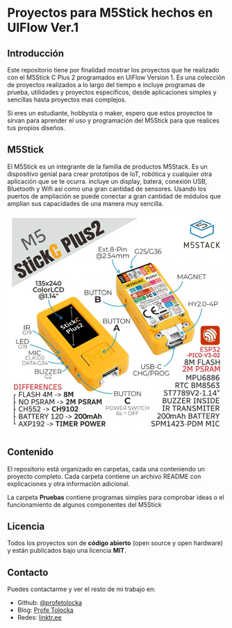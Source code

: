 # Proyectos para M5Stick hechos en UIFlow Ver.1

## Introducción

Este repositorio tiene por finalidad mostrar los proyectos que he realizado con el M5Stick C Plus 2 programados en UIFlow Version 1. Es una colección de proyectos realizados a lo largo del tiempo e incluye programas de prueba, utilidades y proyectos específicos, desde aplicaciones simples y sencillas hasta proyectos mas complejos.

Si eres un estudiante, hobbysta o maker, espero que estos proyectos te sirvan para aprender el uso y programación del M5Stick para que realices tus propios diseños.

## M5Stick

El M5Stick es un integrante de la familia de productos M5Stack. Es un dispositivo genial para crear prototipos de IoT, robótica y cualquier otra aplicación que se te ocurra. incluye un display, baterá, conexión USB, Bluetooth y Wifi así como una gran cantidad de sensores. Usando los puertos de ampliación se puede conectar a gran cantidad de módulos que amplían sus capacidades de una manera muy sencilla.

![alt text](images/m5stickC2.webp)

## Contenido

El repositorio está organizado en carpetas, cada una conteniendo un proyecto completo. Cada carpeta contiene un archivo README con explicaciones y otra información adicional.

La carpeta **Pruebas** contiene programas simples para comprobar ideas o el funcionamiento de algunos componentes del M5Stick

## Licencia

Todos los proyectos son de **código abierto** (open source y open hardware) y están publicados bajo una licencia **MIT**.

## Contacto

Puedes contactarme y ver el resto de mi trabajo en:

- Github: [@profetolocka](https://github.com/profetolocka)
- Blog: [Profe Tolocka](https://www.profetolocka.com.ar)
- Redes: [linktr.ee](https://linktr.ee/profetolocka)
